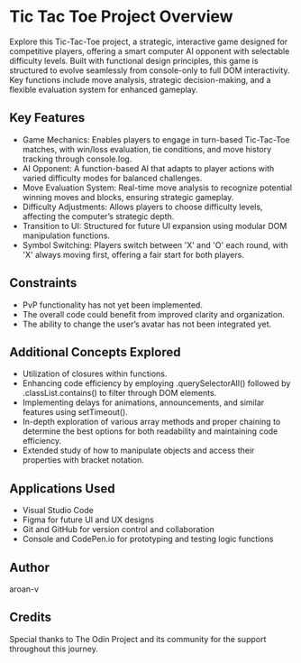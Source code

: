# Tic Tac Toe Project Overview

Explore this Tic-Tac-Toe project, a strategic, interactive game designed for competitive players, offering a smart computer AI opponent with selectable difficulty levels. Built with functional design principles, this game is structured to evolve seamlessly from console-only to full DOM interactivity. Key functions include move analysis, strategic decision-making, and a flexible evaluation system for enhanced gameplay.

## Key Features

- Game Mechanics: Enables players to engage in turn-based Tic-Tac-Toe matches, with win/loss evaluation, tie conditions, and move history tracking through console.log.
- AI Opponent: A function-based AI that adapts to player actions with varied difficulty modes for balanced challenges.
- Move Evaluation System: Real-time move analysis to recognize potential winning moves and blocks, ensuring strategic gameplay.
- Difficulty Adjustments: Allows players to choose difficulty levels, affecting the computer’s strategic depth.
- Transition to UI: Structured for future UI expansion using modular DOM manipulation functions.
- Symbol Switching: Players switch between 'X' and 'O' each round, with 'X' always moving first, offering a fair start for both players.

## Constraints

- PvP functionality has not yet been implemented.
- The overall code could benefit from improved clarity and organization.
- The ability to change the user’s avatar has not been integrated yet.

## Additional Concepts Explored

- Utilization of closures within functions.
- Enhancing code efficiency by employing .querySelectorAll() followed by .classList.contains() to filter through DOM elements.
- Implementing delays for animations, announcements, and similar features using setTimeout().
- In-depth exploration of various array methods and proper chaining to determine the best options for both readability and maintaining code efficiency.
- Extended study of how to manipulate objects and access their properties with bracket notation.

## Applications Used

- Visual Studio Code
- Figma for future UI and UX designs
- Git and GitHub for version control and collaboration
- Console and CodePen.io for prototyping and testing logic functions

## Author

aroan-v

## Credits

Special thanks to The Odin Project and its community for the support throughout this journey.
